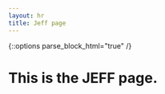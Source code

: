 ```yaml
---
layout: hr
title: Jeff page
---
```

<!-- parse_block_html causes the markdown to be processed inside <div>. Note that Liquid is always processed. -->
{::options parse_block_html="true" /}

# This is the JEFF page.
